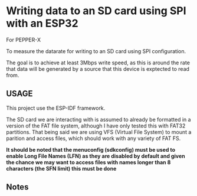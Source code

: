 # Writing data to an SD card using SPI with an ESP32 

For PEPPER-X 

To measure the datarate for writing to an SD card using SPI configuration.

The goal is to achieve at least 3Mbps write speed, as this is around the rate that data will be generated by a source that this device is exptected to read from.

## USAGE 

This project use the ESP-IDF framework.

The SD card we are interacting with is assumed to already be formatted in a version of the FAT file system, although I have only tested this with FAT32 partitions. That being said we are using VFS (Virtual File System) to mount a parition and access files, which should work with any variety of FAT FS.

**It should be noted that the menuconfig (sdkconfig) must be used to enable Long File Names (LFN) as they are disabled by default and given the chance we may want to access files with names longer than 8 characters (the SFN limit) this must be done**

## Notes